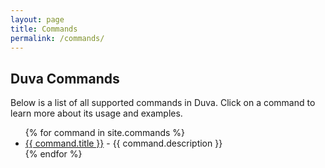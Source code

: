 ```yaml
---
layout: page
title: Commands
permalink: /commands/
---
```


## Duva Commands

Below is a list of all supported commands in Duva. Click on a command to learn more about its usage and examples.

<ul>
{% for command in site.commands %}
  <li><a href="{{ command.url | relative_url }}">{{ command.title }}</a> - {{ command.description }}</li>
{% endfor %}
</ul>